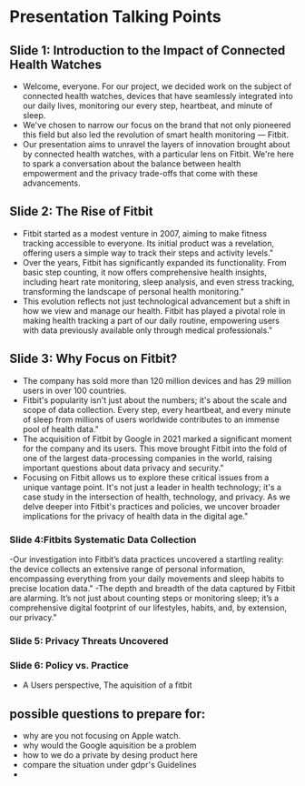 # Presentation Talking Points

## Slide 1: Introduction to the Impact of Connected Health Watches

- Welcome, everyone. For our project, we decided work on the subject of connected health watches, devices that have seamlessly integrated into our daily lives, monitoring our every step, heartbeat, and minute of sleep.
- We've chosen to narrow our focus on the brand that not only pioneered this field but also led the revolution of smart health monitoring — Fitbit.
- Our presentation aims to unravel the layers of innovation brought about by connected health watches, with a particular lens on Fitbit. We're here to spark a conversation about the balance between health empowerment and the privacy trade-offs that come with these advancements.

## Slide 2: The Rise of Fitbit

- Fitbit started as a modest venture in 2007, aiming to make fitness tracking accessible to everyone. Its initial product was a revelation, offering users a simple way to track their steps and activity levels."
- Over the years, Fitbit has significantly expanded its functionality. From basic step counting, it now offers comprehensive health insights, including heart rate monitoring, sleep analysis, and even stress tracking, transforming the landscape of personal health monitoring."
- This evolution reflects not just technological advancement but a shift in how we view and manage our health. Fitbit has played a pivotal role in making health tracking a part of our daily routine, empowering users with data previously available only through medical professionals."
 

## Slide 3: Why Focus on Fitbit?
- The company has sold more than 120 million devices and has 29 million users in over 100 countries.
- Fitbit's popularity isn't just about the numbers; it's about the scale and scope of data collection. Every step, every heartbeat, and every minute of sleep from millions of users worldwide contributes to an immense pool of health data."
- The acquisition of Fitbit by Google in 2021 marked a significant moment for the company and its users. This move brought Fitbit into the fold of one of the largest data-processing companies in the world, raising important questions about data privacy and security."
- Focusing on Fitbit allows us to explore these critical issues from a unique vantage point. It's not just a leader in health technology; it's a case study in the intersection of health, technology, and privacy. As we delve deeper into Fitbit's practices and policies, we uncover broader implications for the privacy of health data in the digital age."

### Slide 4:Fitbits Systematic Data Collection
-Our investigation into Fitbit’s data practices uncovered a startling reality: the device collects an extensive range of personal information, encompassing everything from your daily movements and sleep habits to precise location data."
-The depth and breadth of the data captured by Fitbit are alarming. It’s not just about counting steps or monitoring sleep; it’s a comprehensive digital footprint of our lifestyles, habits, and, by extension, our privacy." 



### Slide 5: Privacy Threats Uncovered

### Slide 6: Policy vs. Practice


- A Users perspective, The aquisition of a fitbit 

## possible questions to prepare for:

- why are you not focusing on Apple watch.
- why would the Google aquisition be a problem
- how to we do a private by desing product here
- compare the situation under gdpr's Guidelines
-

